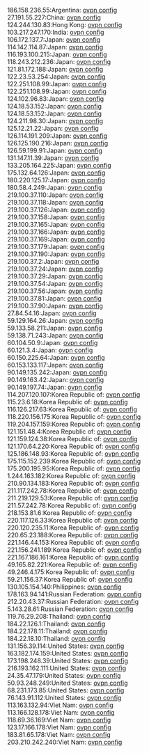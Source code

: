 186.158.236.55:Argentina: [ovpn config](vpn/186_158_236_55.ovpn)  
27.191.55.227:China: [ovpn config](vpn/27_191_55_227.ovpn)  
124.244.130.83:Hong Kong: [ovpn config](vpn/124_244_130_83.ovpn)  
103.217.247.170:India: [ovpn config](vpn/103_217_247_170.ovpn)  
106.172.137.7:Japan: [ovpn config](vpn/106_172_137_7.ovpn)  
114.142.114.87:Japan: [ovpn config](vpn/114_142_114_87.ovpn)  
116.193.100.215:Japan: [ovpn config](vpn/116_193_100_215.ovpn)  
118.243.212.236:Japan: [ovpn config](vpn/118_243_212_236.ovpn)  
121.81.172.188:Japan: [ovpn config](vpn/121_81_172_188.ovpn)  
122.23.53.254:Japan: [ovpn config](vpn/122_23_53_254.ovpn)  
122.251.108.99:Japan: [ovpn config](vpn/122_251_108_99.ovpn)  
122.251.108.99:Japan: [ovpn config](vpn/122_251_108_99.ovpn)  
124.102.96.83:Japan: [ovpn config](vpn/124_102_96_83.ovpn)  
124.18.53.152:Japan: [ovpn config](vpn/124_18_53_152.ovpn)  
124.18.53.152:Japan: [ovpn config](vpn/124_18_53_152.ovpn)  
124.211.98.30:Japan: [ovpn config](vpn/124_211_98_30.ovpn)  
125.12.21.22:Japan: [ovpn config](vpn/125_12_21_22.ovpn)  
126.114.191.209:Japan: [ovpn config](vpn/126_114_191_209.ovpn)  
126.125.190.216:Japan: [ovpn config](vpn/126_125_190_216.ovpn)  
126.59.199.91:Japan: [ovpn config](vpn/126_59_199_91.ovpn)  
131.147.11.39:Japan: [ovpn config](vpn/131_147_11_39.ovpn)  
133.205.164.225:Japan: [ovpn config](vpn/133_205_164_225.ovpn)  
175.132.64.126:Japan: [ovpn config](vpn/175_132_64_126.ovpn)  
180.220.125.17:Japan: [ovpn config](vpn/180_220_125_17.ovpn)  
180.58.4.249:Japan: [ovpn config](vpn/180_58_4_249.ovpn)  
219.100.37.110:Japan: [ovpn config](vpn/219_100_37_110.ovpn)  
219.100.37.118:Japan: [ovpn config](vpn/219_100_37_118.ovpn)  
219.100.37.126:Japan: [ovpn config](vpn/219_100_37_126.ovpn)  
219.100.37.158:Japan: [ovpn config](vpn/219_100_37_158.ovpn)  
219.100.37.165:Japan: [ovpn config](vpn/219_100_37_165.ovpn)  
219.100.37.166:Japan: [ovpn config](vpn/219_100_37_166.ovpn)  
219.100.37.169:Japan: [ovpn config](vpn/219_100_37_169.ovpn)  
219.100.37.179:Japan: [ovpn config](vpn/219_100_37_179.ovpn)  
219.100.37.190:Japan: [ovpn config](vpn/219_100_37_190.ovpn)  
219.100.37.2:Japan: [ovpn config](vpn/219_100_37_2.ovpn)  
219.100.37.24:Japan: [ovpn config](vpn/219_100_37_24.ovpn)  
219.100.37.29:Japan: [ovpn config](vpn/219_100_37_29.ovpn)  
219.100.37.54:Japan: [ovpn config](vpn/219_100_37_54.ovpn)  
219.100.37.56:Japan: [ovpn config](vpn/219_100_37_56.ovpn)  
219.100.37.81:Japan: [ovpn config](vpn/219_100_37_81.ovpn)  
219.100.37.90:Japan: [ovpn config](vpn/219_100_37_90.ovpn)  
27.84.54.16:Japan: [ovpn config](vpn/27_84_54_16.ovpn)  
59.129.164.26:Japan: [ovpn config](vpn/59_129_164_26.ovpn)  
59.133.58.211:Japan: [ovpn config](vpn/59_133_58_211.ovpn)  
59.138.71.243:Japan: [ovpn config](vpn/59_138_71_243.ovpn)  
60.104.50.9:Japan: [ovpn config](vpn/60_104_50_9.ovpn)  
60.121.3.4:Japan: [ovpn config](vpn/60_121_3_4.ovpn)  
60.150.225.64:Japan: [ovpn config](vpn/60_150_225_64.ovpn)  
60.153.133.117:Japan: [ovpn config](vpn/60_153_133_117.ovpn)  
90.149.135.242:Japan: [ovpn config](vpn/90_149_135_242.ovpn)  
90.149.163.42:Japan: [ovpn config](vpn/90_149_163_42.ovpn)  
90.149.197.74:Japan: [ovpn config](vpn/90_149_197_74.ovpn)  
114.207.120.107:Korea Republic of: [ovpn config](vpn/114_207_120_107.ovpn)  
115.23.6.18:Korea Republic of: [ovpn config](vpn/115_23_6_18.ovpn)  
116.126.217.63:Korea Republic of: [ovpn config](vpn/116_126_217_63.ovpn)  
118.220.156.175:Korea Republic of: [ovpn config](vpn/118_220_156_175.ovpn)  
119.204.157.159:Korea Republic of: [ovpn config](vpn/119_204_157_159.ovpn)  
121.151.48.4:Korea Republic of: [ovpn config](vpn/121_151_48_4.ovpn)  
121.159.124.38:Korea Republic of: [ovpn config](vpn/121_159_124_38.ovpn)  
121.170.64.220:Korea Republic of: [ovpn config](vpn/121_170_64_220.ovpn)  
125.186.148.93:Korea Republic of: [ovpn config](vpn/125_186_148_93.ovpn)  
175.115.152.239:Korea Republic of: [ovpn config](vpn/175_115_152_239.ovpn)  
175.200.195.95:Korea Republic of: [ovpn config](vpn/175_200_195_95.ovpn)  
1.244.163.182:Korea Republic of: [ovpn config](vpn/1_244_163_182.ovpn)  
210.90.134.183:Korea Republic of: [ovpn config](vpn/210_90_134_183.ovpn)  
211.117.242.78:Korea Republic of: [ovpn config](vpn/211_117_242_78.ovpn)  
211.219.129.53:Korea Republic of: [ovpn config](vpn/211_219_129_53.ovpn)  
211.57.242.78:Korea Republic of: [ovpn config](vpn/211_57_242_78.ovpn)  
218.153.81.6:Korea Republic of: [ovpn config](vpn/218_153_81_6.ovpn)  
220.117.126.33:Korea Republic of: [ovpn config](vpn/220_117_126_33.ovpn)  
220.120.235.11:Korea Republic of: [ovpn config](vpn/220_120_235_11.ovpn)  
220.65.23.188:Korea Republic of: [ovpn config](vpn/220_65_23_188.ovpn)  
221.146.44.153:Korea Republic of: [ovpn config](vpn/221_146_44_153.ovpn)  
221.156.241.189:Korea Republic of: [ovpn config](vpn/221_156_241_189.ovpn)  
221.167.186.161:Korea Republic of: [ovpn config](vpn/221_167_186_161.ovpn)  
49.165.82.221:Korea Republic of: [ovpn config](vpn/49_165_82_221.ovpn)  
49.246.4.175:Korea Republic of: [ovpn config](vpn/49_246_4_175.ovpn)  
59.21.156.37:Korea Republic of: [ovpn config](vpn/59_21_156_37.ovpn)  
130.105.154.140:Philippines: [ovpn config](vpn/130_105_154_140.ovpn)  
178.163.94.141:Russian Federation: [ovpn config](vpn/178_163_94_141.ovpn)  
212.20.43.37:Russian Federation: [ovpn config](vpn/212_20_43_37.ovpn)  
5.143.28.61:Russian Federation: [ovpn config](vpn/5_143_28_61.ovpn)  
119.76.29.208:Thailand: [ovpn config](vpn/119_76_29_208.ovpn)  
184.22.126.1:Thailand: [ovpn config](vpn/184_22_126_1.ovpn)  
184.22.178.11:Thailand: [ovpn config](vpn/184_22_178_11.ovpn)  
184.22.18.10:Thailand: [ovpn config](vpn/184_22_18_10.ovpn)  
131.156.39.114:United States: [ovpn config](vpn/131_156_39_114.ovpn)  
163.182.174.159:United States: [ovpn config](vpn/163_182_174_159.ovpn)  
173.198.248.39:United States: [ovpn config](vpn/173_198_248_39.ovpn)  
216.193.162.111:United States: [ovpn config](vpn/216_193_162_111.ovpn)  
24.35.47.179:United States: [ovpn config](vpn/24_35_47_179.ovpn)  
50.93.248.249:United States: [ovpn config](vpn/50_93_248_249.ovpn)  
68.231.173.85:United States: [ovpn config](vpn/68_231_173_85.ovpn)  
76.143.91.112:United States: [ovpn config](vpn/76_143_91_112.ovpn)  
113.163.132.94:Viet Nam: [ovpn config](vpn/113_163_132_94.ovpn)  
113.166.128.178:Viet Nam: [ovpn config](vpn/113_166_128_178.ovpn)  
118.69.36.169:Viet Nam: [ovpn config](vpn/118_69_36_169.ovpn)  
123.17.166.178:Viet Nam: [ovpn config](vpn/123_17_166_178.ovpn)  
183.81.65.178:Viet Nam: [ovpn config](vpn/183_81_65_178.ovpn)  
203.210.242.240:Viet Nam: [ovpn config](vpn/203_210_242_240.ovpn)  
